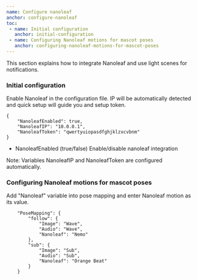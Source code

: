 ```yaml
---
name: Configure nanoleaf
anchor: configure-nanoleaf
toc: 
 - name: Initial configuration
   anchor: initial-configuration
 - name: Configuring Nanoleaf motions for mascot poses
   anchor: configuring-nanoleaf-motions-for-mascot-poses
---
```

This section explains how to integrate Nanoleaf and use light scenes for notifications.

### Initial configuration
Enable Nanoleaf in the configuration file. IP will be automatically detected and quick setup will guide you and setup token.
```
{
    "NanoleafEnabled": true,
    "NanoleafIP": "10.0.0.1",
    "NanoleafToken": "qwertyuiopasdfghjklzxcvbnm"
}
```
* <span class="icon settings">NanoleafEnabled</span> (true/false) Enable/disable nanoleaf integration

<span class="icon idea">Note: Variables <span class="icon settings">NanoleafIP</span> and <span class="icon settings">NanoleafToken</span> are configured automatically.</span>

### Configuring Nanoleaf motions for mascot poses
Add "Nanoleaf" variable into pose mapping and enter Nanoleaf motion as its value.
```
    "PoseMapping": {
        "follow": {
            "Image": "Wave",
            "Audio": "Wave",
            "Nanoleaf": "Nemo"
        },
        "sub": {
            "Image": "Sub",
            "Audio": "Sub",
            "Nanoleaf": "Orange Beat"
        }
    }
```
